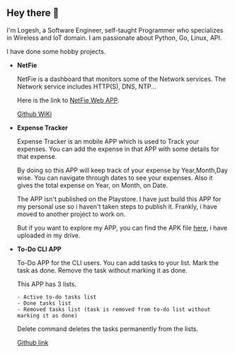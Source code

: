 ## Hey there 👋

I'm Logesh, a Software Engineer, self-taught Programmer who specializes in Wireless and IoT domain.
I am passionate about Python, Go, Linux, API.

I have done some hobby projects.
  - **NetFie**

      NetFie is a dashboard that monitors some of the Network services. The Network service includes HTTP(S), DNS, NTP... 
      
      Here is the link to [NetFie Web APP](https://netfie-9d483.web.app/#/).
      
      [Github WiKi](https://github.com/LogeshVel/NetFie/wiki)
      
  - **Expense Tracker**

      Expense Tracker is an mobile APP which is used to Track your expenses. You can add the expense in that APP with some details for that expense.
      
      By doing so this APP will keep track of your expense by Year,Month,Day wise. You can navigate through dates to see your expenses.
      Also it gives the total expense on Year, on Month, on Date.
      
      The APP isn't published on the Playstore. I have just build this APP for my personal use so i haven't taken steps to publish it. Frankly, i have moved to another project to work on.
      
      But if you want to explore my APP, you can find the APK file [here](https://drive.google.com/file/d/1mE9UHZsR4n6DDLzX47E3ESo1JAvejEGH/view?usp=sharing), i have uploaded in my drive.
      
      
  - **To-Do CLI APP**
 
      To-Do APP for the CLI users.
      You can add tasks to your list. Mark the task as done. Remove the task without marking it as done.
      
      This APP has 3 lists.
      
        - Active to-do tasks list
        - Done tasks list
        - Removed tasks list (task is removed from to-do list without marking it as done)
        
      Delete command deletes the tasks permanently from the lists.
      
      [Github link](https://github.com/LogeshVel/todo)
